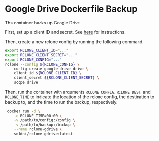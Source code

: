 # Google Drive Dockerfile Backup

Ths container backs up Google Drive.

First, set up a client ID and secret. See [here](https://rclone.org/drive/#making-your-own-client-id) for instructions.

Then, create a new rclone config by running the following command.

```bash
export RCLONE_CLIENT_ID="..."
export RCLONE_CLIENT_SECRET="..."
export RCLONE_CONFIG="..."
rclone --config ${RCLONE_CONFIG} \
    config create google-drive drive \
    client_id ${RCLONE_CLIENT_ID} \
    client_secret ${RCLONE_CLIENT_SECRET} \
    scope drive
```

Then, run the container with arguments `RCLONE_CONFIG`, `RCLONE_DEST`, and
`RCLONE_TIME` to indicate the location of the rclone config, the destination
to backup to, and the time to run the backup, respectively.

```bash
 docker run -d \
    -e RCLONE_TIME=00:00 \
    -v /path/to/config:/config \
    -v /path/to/backup:/backup \
    --name rclone-gdrive \
    soldni/rclone-gdrive:latest
```
